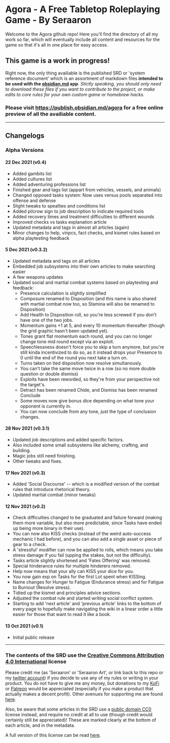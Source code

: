 # Agora - A Free Tabletop Roleplaying Game - By Seraaron

Welcome to the Agora github repo! Here you'll find the directory of all my work so far, which will eventually include all content and resources for the game so that it's all in one place for easy access.

## This game is a work in progress!

Right now, the only thing availiable is the published SRD or 'system reference document' which is an assortment of markdown files **intended to be used with the [obsidian.md](https://obsidian.md/) app**. _Stictly speaking, you should only need to download these files if you want to contribute to the project, or make edits to core rules for your own custom game or homebrew hacks._

### Please visit https://publish.obsidian.md/agora for a free online preview of all the availiable content.

---

## Changelogs

### Alpha Versions

#### 22 Dec 2021 (v0.4)
- Added gambits list
- Added cultures list
- Added adventuring professions list
- Finished gear and tags list (appart from vehicles, vessels, and animals)
- Changed opposed tasks system: Now uses versus pools separated into offense and defense
- Slight tweaks to spealties and conditions list
- Added pilcrow sign to job description to indicate required tools
- Added recovery times and treatment difficulties to different wounds
- Improved checks vs tasks explanation article
- Updated metadata and tags in almost all articles (again)
- Minor changes to help, vinpcs, fact checks, and kismet rules based on alpha playtesting feedback 


#### 5 Dec 2021 (v0.3.2)
- Updated metadata and tags on all articles
- Embedded job subsystems into their own articles to make searching easier
- A few weapons updates
- Updated social and martial combat systems based on playtesting and feedback:
    - Presence calculation is slightly simplified
    - Composure renamed to Disposition (and this name is also shared with martial combat now too, so Stamina will also be renamed to  Disposition)
    - Add Health to Disposition roll, so you're less screwed if you don't have one of the two jobs.
    - Momentum gains +1 at 5, and every 10 momentum thereafter (though the grid graphic hasn't been updated yet).
    - Tones grant flat momentum each round, and you can no longer change tone mid round except via an exploit.
    - Speechlessness doesn't force you to skip a turn anymore, but you're still kinda incentivized to do so, as it instead drops your Presence  to 0 until the end of the round you next take a turn on.
    - Turns taken on tied disposition now resolve simultanously.
    - You can't take the same move twice in a row (so no more double question or double dismiss)
    - Exploits have been reworded, so they're from your perspective not the target's.
    - Detract has been renamed Chide, and Dismiss has been renamed Conclude 
    - Some moves now give bonus dice depending on what tone your opponent is currently in.
    - You can now conclude from any tone, just the type of conclusion changes.

#### 28 Nov 2021 (v0.3.1)

- Updated job descriptions and added specific factors.
- Also included some small subsystems like alchemy, crafting, and building.
- Magic jobs still need finishing.
- Other tweaks and fixes.


#### 17 Nov 2021 (v0.3)
- Added 'Social Discourse' -- which is a modified version of the combat rules that introduce rhetorical theory.
- Updated martial combat (minor tweaks)

#### 12 Nov 2021 (v0.2)
- Check difficulties changed to be graduated and failure forward (making them more variable, but also more predictable, since Tasks have ended up being more binary in their use).
- You can now also KISS checks (instead of the weird auto-success mechanic I had before), and you can also add a single asset or piece of gear to a check.
- A 'stressful' modifier can now be applied to rolls, which means you take stress damage if you fail (upping the stakes, but not the difficulty).
- Tasks article slightly shortened and 'Fates Offering' was removed.
- Special hinderance rules for multiple hinderers removed.
- Help now means that your ally can KISS your dice for you.
- You now gain exp on Tasks for the first Lot spent when KISSing.
- Name changes for Hunger to Fatigue (Endurance stress) and for Fatigue to Burnout (Resolve stress).
- Tidied up the kismet and principles advice sections.
- Adjusted the combat rule and started writing social conflict system.
- Starting to add 'next article' and 'previous article' links to the bottom of every page to hopefully make navigating the wiki in a linear order a little easier for those that want to read it like a book.

#### 13 Oct 2021 (v0.1)
- Initial public release

---

### The contents of the SRD use the [Creative Commons Attribution 4.0 International](https://creativecommons.org/licenses/by/4.0/) license

Please credit me (as 'Seraaron' or 'Seraaron Art', or link back to this repo or my [twitter account](https://twitter.com/SeraaronArt)) if you decide to use any of my rules or writing in your product. You do not have to give me any money, but donations to my [KoFi](https://ko-fi.com/seraaron) or [Patreon](https://www.patreon.com/seraaron) would be appreciated (especially if you make a product that actually makes a decent profit). Other avenues for supporting me are found [here](https://github.com/Seraaron/agora/blob/main/srd/Support%20me.md).

Also, be aware that some articles in the SRD use a [public domain CC0](https://creativecommons.org/publicdomain/zero/1.0/) license instead, and require no credit at all to use (though credit would certainly still be appreciated)! These are marked clearly at the bottom of each article, and in the metadata.

A full version of this license can be read [here](LICENSE.md).
